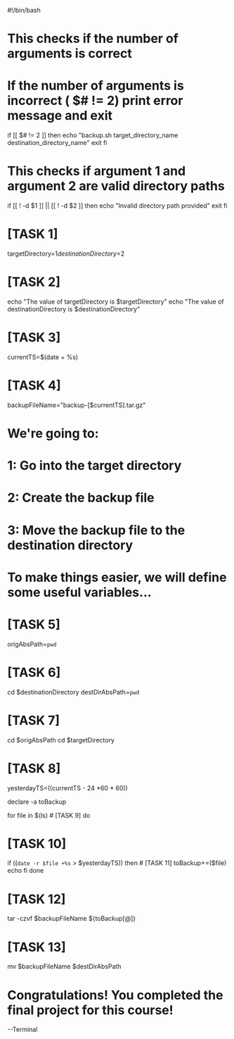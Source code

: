 #!/bin/bash

# This checks if the number of arguments is correct
# If the number of arguments is incorrect ( $# != 2) print error message and exit
if [[ $# != 2 ]]
then
  echo "backup.sh target_directory_name destination_directory_name"
  exit
fi

# This checks if argument 1 and argument 2 are valid directory paths
if [[ ! -d $1 ]] || [[ ! -d $2 ]]
then
  echo "Invalid directory path provided"
  exit
fi

# [TASK 1]
targetDirectory=$1
destinationDirectory=$2

# [TASK 2]
echo "The value of targetDirectory is $targetDirectory"
echo "The value of destinationDirectory is $destinationDirectory"

# [TASK 3]
currentTS=$(date + %s)

# [TASK 4]
backupFileName="backup-[$currentTS].tar.gz"

# We're going to:
  # 1: Go into the target directory
  # 2: Create the backup file
  # 3: Move the backup file to the destination directory

# To make things easier, we will define some useful variables...

# [TASK 5]
origAbsPath=`pwd`

# [TASK 6]
cd $destinationDirectory
destDirAbsPath=`pwd`

# [TASK 7]
cd $origAbsPath
cd $targetDirectory

# [TASK 8]
yesterdayTS=$(($currentTS - 24 *60 * 60))

declare -a toBackup

for file in $(ls) # [TASK 9]
do
  # [TASK 10]
  if ((`date -r $file +%s` > $yesterdayTS))
  then
    # [TASK 11]
    toBackup+=($file)
    echo 
  fi
done
# [TASK 12]
tar -czvf $backupFileName ${toBackup[@]}
# [TASK 13]
mv $backupFileName $destDirAbsPath
# Congratulations! You completed the final project for this course!




--Terminal
